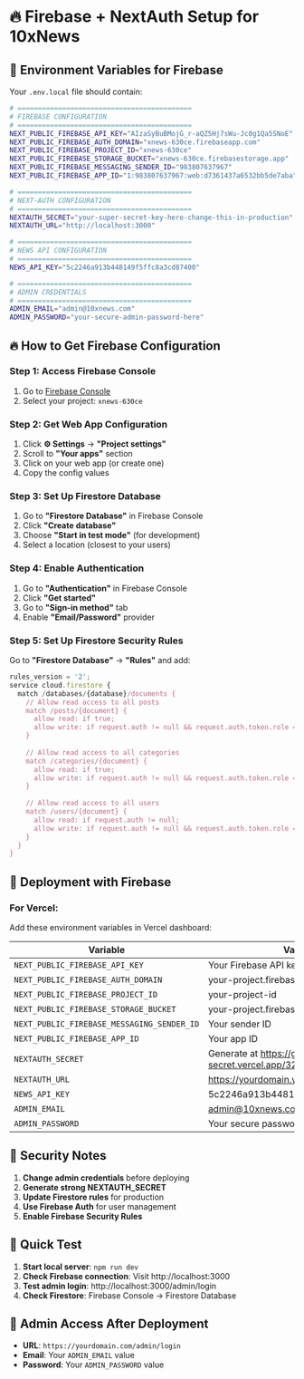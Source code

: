 # 🔥 Firebase + NextAuth Setup for 10xNews

## 🔧 Environment Variables for Firebase

Your `.env.local` file should contain:

```bash
# ===========================================
# FIREBASE CONFIGURATION
# ===========================================
NEXT_PUBLIC_FIREBASE_API_KEY="AIzaSyBuBMojG_r-aQZ5Hj7sWu-Jc0g1Qa5SNoE"
NEXT_PUBLIC_FIREBASE_AUTH_DOMAIN="xnews-630ce.firebaseapp.com"
NEXT_PUBLIC_FIREBASE_PROJECT_ID="xnews-630ce"
NEXT_PUBLIC_FIREBASE_STORAGE_BUCKET="xnews-630ce.firebasestorage.app"
NEXT_PUBLIC_FIREBASE_MESSAGING_SENDER_ID="983807637967"
NEXT_PUBLIC_FIREBASE_APP_ID="1:983807637967:web:d7361437a6532bb5de7aba"

# ===========================================
# NEXT-AUTH CONFIGURATION
# ===========================================
NEXTAUTH_SECRET="your-super-secret-key-here-change-this-in-production"
NEXTAUTH_URL="http://localhost:3000"

# ===========================================
# NEWS API CONFIGURATION
# ===========================================
NEWS_API_KEY="5c2246a913b448149f5ffc8a3cd87400"

# ===========================================
# ADMIN CREDENTIALS
# ===========================================
ADMIN_EMAIL="admin@10xnews.com"
ADMIN_PASSWORD="your-secure-admin-password-here"
```

## 🔥 How to Get Firebase Configuration

### **Step 1: Access Firebase Console**
1. Go to [Firebase Console](https://console.firebase.google.com/)
2. Select your project: `xnews-630ce`

### **Step 2: Get Web App Configuration**
1. Click **⚙️ Settings** → **"Project settings"**
2. Scroll to **"Your apps"** section
3. Click on your web app (or create one)
4. Copy the config values

### **Step 3: Set Up Firestore Database**
1. Go to **"Firestore Database"** in Firebase Console
2. Click **"Create database"**
3. Choose **"Start in test mode"** (for development)
4. Select a location (closest to your users)

### **Step 4: Enable Authentication**
1. Go to **"Authentication"** in Firebase Console
2. Click **"Get started"**
3. Go to **"Sign-in method"** tab
4. Enable **"Email/Password"** provider

### **Step 5: Set Up Firestore Security Rules**
Go to **"Firestore Database"** → **"Rules"** and add:

```javascript
rules_version = '2';
service cloud.firestore {
  match /databases/{database}/documents {
    // Allow read access to all posts
    match /posts/{document} {
      allow read: if true;
      allow write: if request.auth != null && request.auth.token.role == 'ADMIN';
    }
    
    // Allow read access to all categories
    match /categories/{document} {
      allow read: if true;
      allow write: if request.auth != null && request.auth.token.role == 'ADMIN';
    }
    
    // Allow read access to all users
    match /users/{document} {
      allow read: if request.auth != null;
      allow write: if request.auth != null && request.auth.token.role == 'ADMIN';
    }
  }
}
```

## 🚀 Deployment with Firebase

### **For Vercel:**
Add these environment variables in Vercel dashboard:

| Variable | Value |
|----------|-------|
| `NEXT_PUBLIC_FIREBASE_API_KEY` | Your Firebase API key |
| `NEXT_PUBLIC_FIREBASE_AUTH_DOMAIN` | your-project.firebaseapp.com |
| `NEXT_PUBLIC_FIREBASE_PROJECT_ID` | your-project-id |
| `NEXT_PUBLIC_FIREBASE_STORAGE_BUCKET` | your-project.firebasestorage.app |
| `NEXT_PUBLIC_FIREBASE_MESSAGING_SENDER_ID` | Your sender ID |
| `NEXT_PUBLIC_FIREBASE_APP_ID` | Your app ID |
| `NEXTAUTH_SECRET` | Generate at https://generate-secret.vercel.app/32 |
| `NEXTAUTH_URL` | https://yourdomain.vercel.app |
| `NEWS_API_KEY` | 5c2246a913b448149f5ffc8a3cd87400 |
| `ADMIN_EMAIL` | admin@10xnews.com |
| `ADMIN_PASSWORD` | Your secure password |

## 🔐 Security Notes

1. **Change admin credentials** before deploying
2. **Generate strong NEXTAUTH_SECRET**
3. **Update Firestore rules** for production
4. **Use Firebase Auth** for user management
5. **Enable Firebase Security Rules**

## 📝 Quick Test

1. **Start local server**: `npm run dev`
2. **Check Firebase connection**: Visit http://localhost:3000
3. **Test admin login**: http://localhost:3000/admin/login
4. **Check Firestore**: Firebase Console → Firestore Database

## 🎯 Admin Access After Deployment

- **URL**: `https://yourdomain.com/admin/login`
- **Email**: Your `ADMIN_EMAIL` value
- **Password**: Your `ADMIN_PASSWORD` value
